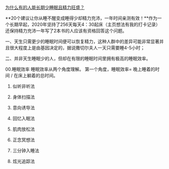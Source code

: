 [为什么有的人能长期少睡眠且精力旺盛？](https://www.zhihu.com/question/27087016/answer/1672222033)

**20个建议让你从睡不醒变成睡得少却精力充沛，一年时间亲测有效！**作为一个长期早起，2020年坚持了256天每天4：30起床（主页想法有我的打卡记录）还保持精力充沛一年写了2本书的人应该有资格回答这个问题。

一、天生只需更少的睡眠时间便可以恢复精力，这种人群中的差异可能非常显著并且很大程度上是由基因决定的，据说撒切尔夫人一天只需要睡4-5小时；

 二、并非天生睡眠少的人，但却在有限的睡眠时间里拥有极高的睡眠效率。

00.睡眠效率 睡眠效率从两个角度理解。 第一个角度，睡眠效率= 晚上睡着的时间 / 在床上躺着的总时间。

1. 似听非听法

2. 身体扫描法

3. 意向诱导法

4. 回忆入眠法

5. 肌肉放松法

6. 正念冥想法

7. 三分钟入睡法

8. 炫光追踪法